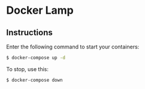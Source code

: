 
# Docker Lamp
## Instructions

Enter the following command to start your containers:
```bash
$ docker-compose up -d
```

To stop, use this:
```bash
$ docker-compose down
```
